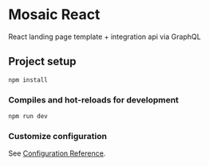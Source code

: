 # Mosaic React

React landing page template + integration api via GraphQL

## Project setup
```
npm install
```

### Compiles and hot-reloads for development
```
npm run dev
```

### Customize configuration
See [Configuration Reference](https://vitejs.dev/guide/).
